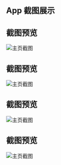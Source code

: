 ## App 截图展示

## 截图预览

![主页截图](https://github.com/Maimai10808/ToDoListUIkit/blob/main/pic/Simulator%20Screenshot%20-%20iPhone%2016%20Pro%20-%202025-07-07%20at%2014.49.58.png)

## 截图预览

![主页截图](https://github.com/Maimai10808/ToDoListUIkit/blob/main/pic/Simulator%20Screenshot%20-%20iPhone%2016%20Pro%20-%202025-07-07%20at%2014.50.10.png)

## 截图预览

![主页截图](https://github.com/Maimai10808/ToDoListUIkit/blob/main/pic/Simulator%20Screenshot%20-%20iPhone%2016%20Pro%20-%202025-07-07%20at%2014.50.27.png)

## 截图预览

![主页截图](https://github.com/Maimai10808/ToDoListUIkit/blob/main/pic/Simulator%20Screenshot%20-%20iPhone%2016%20Pro%20-%202025-07-07%20at%2014.50.30.png)
